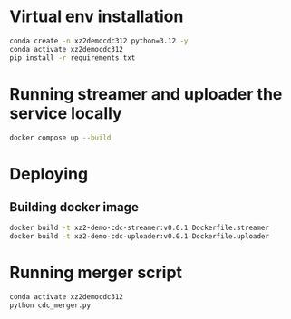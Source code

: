 # Virtual env installation

```sh
conda create -n xz2democdc312 python=3.12 -y
conda activate xz2democdc312
pip install -r requirements.txt
```

# Running streamer and uploader the service locally

```sh
docker compose up --build
```

# Deploying

## Building docker image

```sh
docker build -t xz2-demo-cdc-streamer:v0.0.1 Dockerfile.streamer
docker build -t xz2-demo-cdc-uploader:v0.0.1 Dockerfile.uploader
```

# Running merger script

```sh
conda activate xz2democdc312
python cdc_merger.py
```
